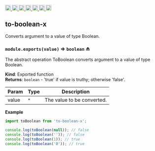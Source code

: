 <a
  href="https://travis-ci.org/Xotic750/to-boolean-x"
  title="Travis status">
<img
  src="https://travis-ci.org/Xotic750/to-boolean-x.svg?branch=master"
  alt="Travis status" height="18">
</a>
<a
  href="https://david-dm.org/Xotic750/to-boolean-x"
  title="Dependency status">
<img src="https://david-dm.org/Xotic750/to-boolean-x/status.svg"
  alt="Dependency status" height="18"/>
</a>
<a
  href="https://david-dm.org/Xotic750/to-boolean-x?type=dev"
  title="devDependency status">
<img src="https://david-dm.org/Xotic750/to-boolean-x/dev-status.svg"
  alt="devDependency status" height="18"/>
</a>
<a
  href="https://badge.fury.io/js/to-boolean-x"
  title="npm version">
<img src="https://badge.fury.io/js/to-boolean-x.svg"
  alt="npm version" height="18">
</a>
<a
  href="https://www.jsdelivr.com/package/npm/to-boolean-x"
  title="jsDelivr hits">
<img src="https://data.jsdelivr.com/v1/package/npm/to-boolean-x/badge?style=rounded"
  alt="jsDelivr hits" height="18">
</a>
<a
  href="https://bettercodehub.com/results/Xotic750/to-boolean-x"
  title="bettercodehub score">
<img src="https://bettercodehub.com/edge/badge/Xotic750/to-boolean-x?branch=master"
  alt="bettercodehub score" height="18">
</a>
<a
  href="https://coveralls.io/github/Xotic750/to-boolean-x?branch=master"
  title="Coverage Status">
<img src="https://coveralls.io/repos/github/Xotic750/to-boolean-x/badge.svg?branch=master"
  alt="Coverage Status" height="18">
</a>

<a name="module_to-boolean-x"></a>

## to-boolean-x

Converts argument to a value of type Boolean.

<a name="exp_module_to-boolean-x--module.exports"></a>

### `module.exports(value)` ⇒ <code>boolean</code> ⏏

The abstract operation ToBoolean converts argument to a value of type Boolean.

**Kind**: Exported function  
**Returns**: <code>boolean</code> - 'true' if value is truthy; otherwise 'false'.

| Param | Type            | Description                |
| ----- | --------------- | -------------------------- |
| value | <code>\*</code> | The value to be converted. |

**Example**

```js
import toBoolean from 'to-boolean-x';

console.log(toBoolean(null)); // false
console.log(toBoolean('')); // false
console.log(toBoolean(1)); // true
console.log(toBoolean('0')); // true
```
